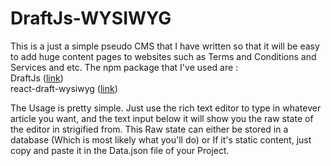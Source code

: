 # DraftJs-WYSIWYG
This is a just a simple pseudo CMS that I have written so that it will be easy to add huge content pages to websites such as Terms and Conditions and Services and etc. 
The npm package that I've used are : <br/> DraftJs (<a href="https://www.npmjs.com/package/draft-js">link</a>)<br/>
                                     react-draft-wysiwyg (<a href="https://www.npmjs.com/package/react-draft-wysiwyg">link</a>)
                                     
The Usage is pretty simple. Just use the rich text editor to type in whatever article you want, and the text input below it will show you the raw state of the editor in strigified from.
This Raw state can either be stored in a database (Which is most likely what you'll do) or If it's static content, just copy and paste it in the Data.json file of your Project.
                                     
